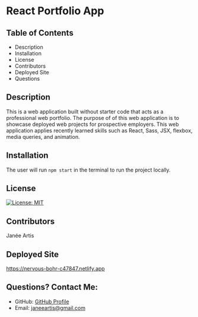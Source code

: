 # React Portfolio App

## Table of Contents
* Description
* Installation
* License
* Contributors
* Deployed Site
* Questions
  
  
## Description
This is a web application built without starter code that acts as a professional web portfolio. The purpose of of this web application is to showcase deployed web projects for prospective employers. This web application applies recently learned skills such as React, Sass, JSX, flexbox, media queries, and animation. 

  
## Installation
The user will run ```npm start``` in the terminal to run the project locally. 
  
## License
[![License: MIT](https://img.shields.io/badge/License-MIT-yellow.svg)](https://opensource.org/licenses/MIT)
  
## Contributors
Janée Artis
  
## Deployed Site
https://nervous-bohr-c47847.netlify.app
  
## Questions? Contact Me:
* GitHub: [GitHub Profile](https://github.com/janeeart)
* Email: janeeartis@gmail.com
